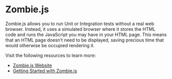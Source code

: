 # Zombie.js

Zombie.js allows you to run Unit or Integration tests without a real web browser. Instead, it uses a simulated browser where it stores the HTML code and runs the JavaScript you may have in your HTML page. This means that an HTML page doesn’t need to be displayed, saving precious time that would otherwise be occupied rendering it.

Visit the following resources to learn more:

- [Zombie.js Website](http://zombie.js.org/)
- [Getting Started with Zombie.js](https://www.packt.com/getting-started-zombiejs/)
